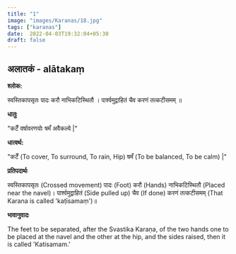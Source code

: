 ```yaml
---
title: "1"
image: "images/Karanas/18.jpg"
tags: ["karanas"]
date:  2022-04-03T19:32:04+05:30
draft: false
---
```


## अलातकं - alātakaṃ

**श्लोक:**


स्वस्तिकापसृतः पादः करौ नाभिकटिस्थितौ । पार्श्वमुद्वाहितं चैव करणं तत्कटीसमम् ॥


**धातुः**



"कटेँ वर्षावरणयोः
षमँ अवैकल्ये |"

**धात्वर्थ:**


"कटेँ (To cover, To surround, To rain, Hip)
षमँ (To be balanced, To be calm) |"


**प्रतिपदार्थः**



स्वस्तिकापसृतः (Crossed movement) पादः (Foot) करौ (Hands) नाभिकटिस्थितौ (Placed near the navel)। पार्श्वमुद्वाहितं (Side pulled up) चैव (If done) करणं तत्कटीसमम् (That Karana is called 'kaṭīsamaṃ')॥

**भावानुवादः**


The feet to be separated, after the Svastika Karaṇa, of the two hands one to be placed at the navel and the other at the hip, and the sides raised, then it is called 'Katisamam.'
